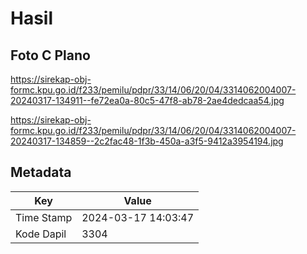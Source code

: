 # Hasil

## Foto C Plano

https://sirekap-obj-formc.kpu.go.id/f233/pemilu/pdpr/33/14/06/20/04/3314062004007-20240317-134911--fe72ea0a-80c5-47f8-ab78-2ae4dedcaa54.jpg

https://sirekap-obj-formc.kpu.go.id/f233/pemilu/pdpr/33/14/06/20/04/3314062004007-20240317-134859--2c2fac48-1f3b-450a-a3f5-9412a3954194.jpg


## Metadata

| Key        | Value               |
| ---------- | ------------------- |
| Time Stamp | 2024-03-17 14:03:47 |
| Kode Dapil | 3304                |



